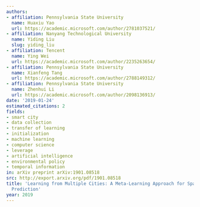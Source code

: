 ```yaml
---
authors:
- affiliation: Pennsylvania State University
  name: Huaxiu Yao
  url: https://academic.microsoft.com/author/2781037521/
- affiliation: Nanyang Technological University
  name: Yiding Liu
  slug: yiding_liu
- affiliation: Tencent
  name: Ying Wei
  url: https://academic.microsoft.com/author/2235263654/
- affiliation: Pennsylvania State University
  name: Xianfeng Tang
  url: https://academic.microsoft.com/author/2788149312/
- affiliation: Pennsylvania State University
  name: Zhenhui Li
  url: https://academic.microsoft.com/author/2098136913/
date: '2019-01-24'
estimated_citations: 2
fields:
- smart city
- data collection
- transfer of learning
- initialization
- machine learning
- computer science
- leverage
- artificial intelligence
- environmental policy
- temporal information
in: arXiv preprint arXiv:1901.08518
src: http://export.arxiv.org/pdf/1901.08518
title: 'Learning from Multiple Cities: A Meta-Learning Approach for Spatial-Temporal
  Prediction'
year: 2019
---
```

